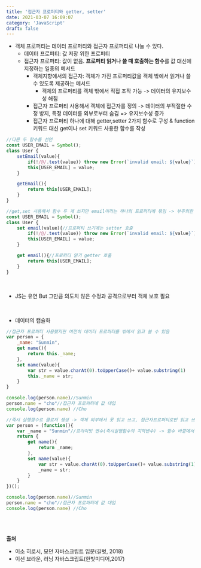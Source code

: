 ```yaml
---
title: '접근자 프로퍼티와 getter, setter'
date: 2021-03-07 16:09:07
category: 'JavaScript'
draft: false
---
```

<p>

- 객체 프로퍼티는 데이터 프로퍼티와 접근자 프로퍼티로 나눌 수 있다.
    - 데이터 프로퍼티: 값 저장 위한 프로퍼티
    - 접근자 프로퍼티: 값이 없음. **프로퍼티 읽거나 쓸 때 호출하는 함수**를 값 대신에 지정하는 일종의 메서드
        - 객체지향에서의 접근자: 객체가 가진 프로퍼티값을 객체 밖에서 읽거나 쓸 수 있도록 제공하는 메서드
            - 객체의 프로퍼티를 객체 밖에서 직접 조작 가능 -> 데이터의 유지보수성 해침
        - 접근자 프로퍼티 사용해서 객체에 접근자를 정의 -> 데이터의 부적절한 수정 방지, 특정 데이터를 외부로부터 숨김 => 유지보수성 증가
        - 접근자 프로퍼티 하나에 대해 getter,setter 2가지 함수로 구성 & function키워드 대신 get이나 set 키워드 사용한 함수를 작성
             
```js
//다른 두 함수를 선언
const USER_EMAIL = Symbol();
class User {
    setEmail(value){
        if(!/@/.test(value)) throw new Error(`invalid email: ${value}`);
        this[USER_EMAIL] = value;
    }

    getEmail(){
        return this[USER_EMAIL];
    }
}
```

```js
//get,set 사용해서 함수 두 개 쓰지만 email이라는 하나의 프로퍼티에 묶임 -> 부주의한 접근을 차단
const USER_EMAIL = Symbol();
class User {
    set email(value){//프로퍼티 쓰기에는 setter 호출
        if(!/@/.test(value)) throw new Error(`invalid email: ${value}`);
        this[USER_EMAIL] = value;
    }

    get email(){//프로퍼티 읽기 getter 호출
        return this[USER_EMAIL];
    }
}
```
<br />

- JS는 유연 But 그만큼 의도치 않은 수정과 공격으로부터 객체 보호 필요

<br />

- 데이터의 캡슐화

```js
//접근자 프로퍼티 사용했지만 여전히 데이터 프로퍼티를 밖에서 읽고 쓸 수 있음
var person = {
    _name: "Sunmin",
    get name(){
        return this._name;
    },
    set name(value){
        var str = value.charAt(0).toUpperCase()+ value.substring(1)
        this._name = str;
    }
}

console.log(person.name)//Sunmin
person.name = "cho"//접근자 프로퍼티에 값 대입
console.log(person.name) //Cho
```
```js
//즉시 실행함수로 클로저 생성 -> 객체 외부에서 못 읽고 쓰고, 접근자프로퍼티로만 읽고 쓰도록 할 수 있다.
var person = (function(){
    var _name = "Sunmin"//프라이빗 변수(즉시실행함수의 지역변수) -> 함수 바깥에서 읽거나 쓸 수 없다.
    return {
        get name(){
            return _name;
        }, 
        set name(value){
            var str = value.charAt(0).toUpperCase()+ value.substring(1)
            _name = str;
        }
    }
})();

console.log(person.name)//Sunmin
person.name = "cho"//접근자 프로퍼티에 값 대입
console.log(person.name) //Cho
```


<br />
<br />

**출처** 
- 이소 히로시, 모던 자바스크립트 입문(길벗, 2018)
- 이선 브라운, 러닝 자바스크립트(한빛미디어,2017) 
</p>
